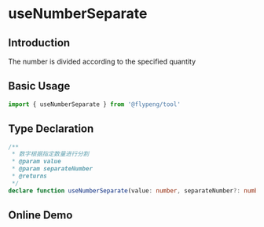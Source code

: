 # useNumberSeparate

## Introduction

The number is divided according to the specified quantity

## Basic Usage

```ts
import { useNumberSeparate } from '@flypeng/tool'
```

## Type Declaration

```ts
/**
 * 数字根据指定数量进行分割
 * @param value
 * @param separateNumber
 * @returns
 */
declare function useNumberSeparate(value: number, separateNumber?: number = 3): string
```

## Online Demo

<preview path="./index.vue" title="useNumberSeparate" description="The number is divided according to the specified quantity"></preview>
